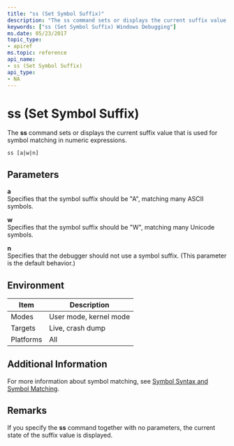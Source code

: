 ```yaml
---
title: "ss (Set Symbol Suffix)"
description: "The ss command sets or displays the current suffix value that is used for symbol matching in numeric expressions."
keywords: ["ss (Set Symbol Suffix) Windows Debugging"]
ms.date: 05/23/2017
topic_type:
- apiref
ms.topic: reference
api_name:
- ss (Set Symbol Suffix)
api_type:
- NA
---
```


# ss (Set Symbol Suffix)


The **ss** command sets or displays the current suffix value that is used for symbol matching in numeric expressions.

```dbgcmd
ss [a|w|n] 
```

## <span id="ddk_cmd_set_symbol_suffix_dbg"></span><span id="DDK_CMD_SET_SYMBOL_SUFFIX_DBG"></span>Parameters


<span id="_______a______"></span><span id="_______A______"></span> **a**   
Specifies that the symbol suffix should be "A", matching many ASCII symbols.

<span id="_______w______"></span><span id="_______W______"></span> **w**   
Specifies that the symbol suffix should be "W", matching many Unicode symbols.

<span id="_______n______"></span><span id="_______N______"></span> **n**   
Specifies that the debugger should not use a symbol suffix. (This parameter is the default behavior.)

## Environment

|  Item  | Description          |
|--------|----------------------|
|Modes   |User mode, kernel mode|
|Targets |Live, crash dump      |
|Platforms|All                  |

 

## Additional Information

For more information about symbol matching, see [Symbol Syntax and Symbol Matching](../debugger/symbol-syntax-and-symbol-matching.md).

## Remarks

If you specify the **ss** command together with no parameters, the current state of the suffix value is displayed.

